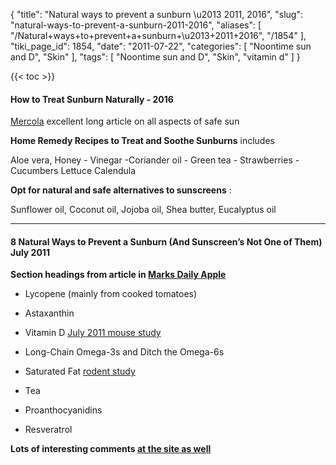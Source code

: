 {
    "title": "Natural ways to prevent a sunburn \u2013 2011, 2016",
    "slug": "natural-ways-to-prevent-a-sunburn-2011-2016",
    "aliases": [
        "/Natural+ways+to+prevent+a+sunburn+\u2013+2011+2016",
        "/1854"
    ],
    "tiki_page_id": 1854,
    "date": "2011-07-22",
    "categories": [
        "Noontime sun and D",
        "Skin"
    ],
    "tags": [
        "Noontime sun and D",
        "Skin",
        "vitamin d"
    ]
}


{{< toc >}}

#### How to Treat Sunburn Naturally - 2016

[Mercola](http://articles.mercola.com/sunburn.aspx?utm_source=dnl&utm_medium=email&utm_content=secon&utm_campaign=20160727Z1_NB&et_cid=DM112183&et_rid=1591593821)  excellent long article on all aspects of safe sun

 **Home Remedy Recipes to Treat and Soothe Sunburns**   includes

Aloe vera, Honey - Vinegar -Coriander oil - Green tea - Strawberries -Cucumbers Lettuce Calendula 

 **Opt for natural and safe alternatives to sunscreens** :

Sunflower oil, Coconut oil, Jojoba oil, Shea butter, Eucalyptus oil

---

#### 8 Natural Ways to Prevent a Sunburn (And Sunscreen’s Not One of Them)  July 2011

 **Section headings from article in [Marks Daily Apple ](http://www.marksdailyapple.com/8-natural-ways-to-prevent-a-sunburn-and-sunscreens-not-one-of-them/%20)** 

* Lycopene (mainly from cooked tomatoes)

* Astaxanthin

* Vitamin D [July 2011 mouse study](http://www.ncbi.nlm.nih.gov/pubmed/21733837%20)

* Long-Chain Omega-3s and Ditch the Omega-6s

* Saturated Fat [rodent study](http://www.ncbi.nlm.nih.gov/pubmed/6582290%20)

* Tea

* Proanthocyanidins

* Resveratrol

 **Lots of interesting comments [at the site as well](http://www.marksdailyapple.com/8-natural-ways-to-prevent-a-sunburn-and-sunscreens-not-one-of-them/%20)**